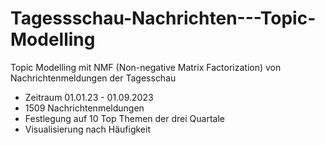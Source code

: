 # Tagessschau-Nachrichten---Topic-Modelling

Topic Modelling mit NMF (Non-negative Matrix Factorization) von Nachrichtenmeldungen der Tagesschau
- Zeitraum 01.01.23 - 01.09.2023
- 1509 Nachrichtenmeldungen
- Festlegung auf 10 Top Themen der drei Quartale
- Visualisierung nach Häufigkeit
